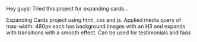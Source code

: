 Hey guys! Tried this project for expanding cards...

Expanding Cards project using html, css and js. Applied media query of max-width: 480px
each has background images with an H3 and expands with transitions with a smooth effect.
Can be used for testimonials and faqs
